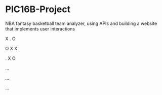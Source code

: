 # PIC16B-Project
NBA fantasy basketball team analyzer, using APIs and building a website that implements user interactions

X . O 

O X X

. X O 

...

...

...
